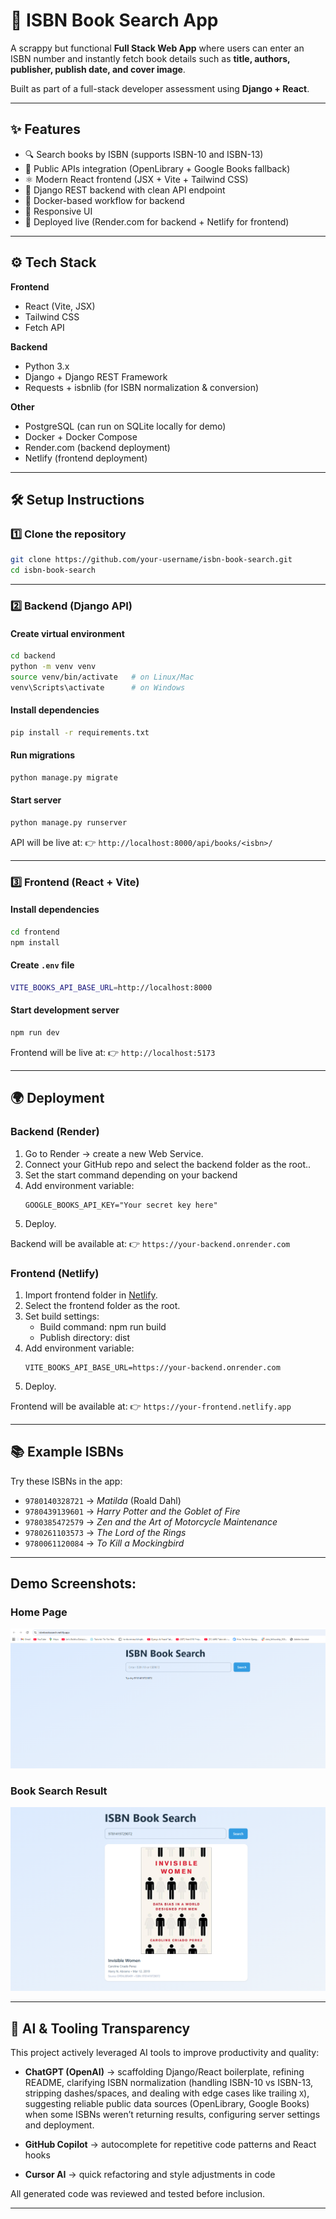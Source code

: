 # 📖 ISBN Book Search App

A scrappy but functional **Full Stack Web App** where users can enter an ISBN number and instantly fetch book details such as **title, authors, publisher, publish date, and cover image**.

Built as part of a full-stack developer assessment using **Django + React**.

---

## ✨ Features
- 🔍 Search books by ISBN (supports ISBN-10 and ISBN-13)
- 📡 Public APIs integration (OpenLibrary + Google Books fallback)
- ⚛️ Modern React frontend (JSX + Vite + Tailwind CSS)
- 🐍 Django REST backend with clean API endpoint
- 🐳 Docker-based workflow for backend
- 📱 Responsive UI
- 🚀 Deployed live (Render.com for backend + Netlify for frontend)

---

## ⚙️ Tech Stack
**Frontend**
- React (Vite, JSX)
- Tailwind CSS
- Fetch API

**Backend**
- Python 3.x
- Django + Django REST Framework
- Requests + isbnlib (for ISBN normalization & conversion)

**Other**
- PostgreSQL (can run on SQLite locally for demo)
- Docker + Docker Compose
- Render.com (backend deployment)
- Netlify (frontend deployment)

---

## 🛠️ Setup Instructions

### 1️⃣ Clone the repository
```bash
git clone https://github.com/your-username/isbn-book-search.git
cd isbn-book-search
```

---

### 2️⃣ Backend (Django API)

#### Create virtual environment
```bash
cd backend
python -m venv venv
source venv/bin/activate   # on Linux/Mac
venv\Scripts\activate      # on Windows
```

#### Install dependencies
```bash
pip install -r requirements.txt
```

#### Run migrations
```bash
python manage.py migrate
```

#### Start server
```bash
python manage.py runserver
```

API will be live at:
👉 `http://localhost:8000/api/books/<isbn>/`

---

### 3️⃣ Frontend (React + Vite)

#### Install dependencies
```bash
cd frontend
npm install
```

#### Create `.env` file
```bash
VITE_BOOKS_API_BASE_URL=http://localhost:8000
```

#### Start development server
```bash
npm run dev
```

Frontend will be live at:
👉 `http://localhost:5173`

---

## 🌍 Deployment

### Backend (Render)
1. Go to Render → create a new Web Service.
2. Connect your GitHub repo and select the backend folder as the root..
3. Set the start command depending on your backend
4. Add environment variable:
   ```
   GOOGLE_BOOKS_API_KEY="Your secret key here"
   ```
5. Deploy.

Backend will be available at:
👉 `https://your-backend.onrender.com`

### Frontend (Netlify)
1. Import frontend folder in [Netlify](https://www.netlify.com/).
2. Select the frontend folder as the root.
3. Set build settings:
   - Build command: npm run build
   - Publish directory: dist
4. Add environment variable:
   ```
   VITE_BOOKS_API_BASE_URL=https://your-backend.onrender.com
   ```
5. Deploy.

Frontend will be available at:
👉 `https://your-frontend.netlify.app`

---

## 📚 Example ISBNs
Try these ISBNs in the app:
- `9780140328721` → *Matilda* (Roald Dahl)
- `9780439139601` → *Harry Potter and the Goblet of Fire*
- `9780385472579` → *Zen and the Art of Motorcycle Maintenance*
- `9780261103573` → *The Lord of the Rings*
- `9780061120084` → *To Kill a Mockingbird*

---
## Demo Screenshots:
 ### Home Page
 ![Homes Page](screenshots/ss1.PNG)
 ### Book Search Result
 ![Book deatils Page](screenshots/ss2.PNG)

---

## 🤖 AI & Tooling Transparency
This project actively leveraged AI tools to improve productivity and quality:

- **ChatGPT (OpenAI)** → scaffolding Django/React boilerplate, refining README, clarifying ISBN normalization (handling ISBN-10 vs ISBN-13, stripping dashes/spaces, and dealing with edge cases like trailing `X`), suggesting reliable public data sources (OpenLibrary, Google Books) when some ISBNs weren’t returning results, configuring server settings and deployment.

- **GitHub Copilot** → autocomplete for repetitive code patterns and React hooks

- **Cursor AI** → quick refactoring and style adjustments in code

All generated code was reviewed and tested before inclusion.

---


